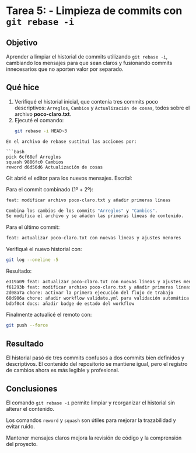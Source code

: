 # Tarea 5: - Limpieza de commits con `git rebase -i`

## Objetivo
Aprender a limpiar el historial de commits utilizando `git rebase -i`, cambiando los mensajes para que sean claros y fusionando commits innecesarios que no aporten valor por separado.

## Qué hice
1. Verifiqué el historial inicial, que contenía tres commits poco descriptivos:
   `Arreglos`, `Cambios` y `Actualización de cosas`, todos sobre el archivo **poco-claro.txt**.
2. Ejecuté el comando:
   ```bash
   git rebase -i HEAD~3
```
En el archivo de rebase sustituí las acciones por:

```bash
pick 6cf68ef Arreglos
squash 9886fc0 Cambios
reword d6d56d6 Actualización de cosas
```
Git abrió el editor para los nuevos mensajes. Escribí:

Para el commit combinado (1º + 2º):
```bash
feat: modificar archivo poco-claro.txt y añadir primeras líneas

Combina los cambios de los commits "Arreglos" y "Cambios".
Se modifica el archivo y se añaden las primeras líneas de contenido.
```
Para el último commit:
```bash
feat: actualizar poco-claro.txt con nuevas líneas y ajustes menores
```

Verifiqué el nuevo historial con:

```bash
git log --oneline -5
```

Resultado:
```bash
e319a09 feat: actualizar poco-claro.txt con nuevas líneas y ajustes menores
f61293b feat: modificar archivo poco-claro.txt y añadir primeras líneas
2d08a7a chore: activar la primera ejecución del flujo de trabajo
60d906a chore: añadir workflow validate.yml para validación automática
bdbf0c4 docs: añadir badge de estado del workflow
```

Finalmente actualicé el remoto con:

```bash
git push --force
```

## Resultado
El historial pasó de tres commits confusos a dos commits bien definidos y descriptivos.
El contenido del repositorio se mantiene igual, pero el registro de cambios ahora es más legible y profesional.

## Conclusiones
El comando `git rebase -i` permite limpiar y reorganizar el historial sin alterar el contenido.

Los comandos `reword` y `squash` son útiles para mejorar la trazabilidad y evitar ruido.

Mantener mensajes claros mejora la revisión de código y la comprensión del proyecto.
